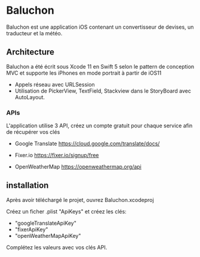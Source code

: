# Baluchon

Baluchon est une application iOS contenant un convertisseur de devises, un traducteur et la météo.

## Architecture

Baluchon a été écrit sous Xcode 11 en Swift 5 selon le pattern de conception MVC et supporte les iPhones en mode portrait à partir de iOS11

- Appels réseau avec URLSession
- Utilisation de PickerView, TextField, Stackview dans le StoryBoard avec AutoLayout.


### APIs

L'application utilise 3 API, créez un compte gratuit pour chaque service afin de récupérer vos clés

- Google Translate
https://cloud.google.com/translate/docs/

- Fixer.io
https://fixer.io/signup/free

- OpenWeatherMap
https://openweathermap.org/api

## installation

Après avoir téléchargé le projet, ouvrez Baluchon.xcodeproj

Créez un ficher .plist "ApiKeys" et créez les clés:
- "googleTranslateApiKey"
- "fixerApiKey"
- "openWeatherMapApiKey"

Complétez les valeurs avec vos clés API.



